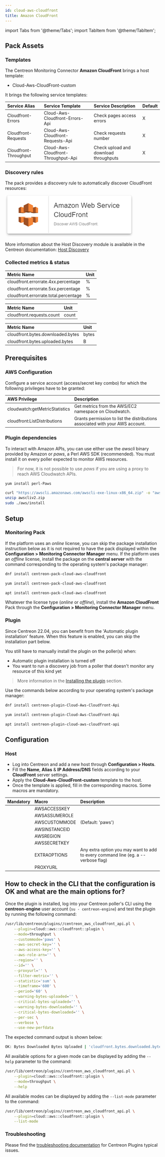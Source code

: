 ```yaml
---
id: cloud-aws-cloudfront
title: Amazon CloudFront
---
```

import Tabs from '@theme/Tabs';
import TabItem from '@theme/TabItem';


## Pack Assets

### Templates

The Centreon Monitoring Connector **Amazon CloudFront** brings a host template:

* Cloud-Aws-CloudFront-custom

It brings the following service templates:

| Service Alias         | Service Template                    | Service Description                   | Default |
|:----------------------|:------------------------------------|:--------------------------------------|:--------|
| Cloudfront-Errors     | Cloud-Aws-Cloudfront-Errors-Api     | Check pages access errors             | X       |
| Cloudfront-Requests   | Cloud-Aws-Cloudfront-Requests-Api   | Check requests number                 | X       |
| Cloudfront-Throughput | Cloud-Aws-Cloudfront-Throughput-Api | Check upload and download throughputs | X       |

### Discovery rules

The pack provides a discovery rule to automatically discover CloudFront resources:

![image](../../../assets/integrations/plugin-packs/procedures/cloud-aws-cloudfront-provider.png)

More information about the Host Discovery module is available in the Centreon documentation: [Host Discovery](/onprem/monitoring/discovery/hosts-discovery)

### Collected metrics & status

<Tabs groupId="sync">
<TabItem value="Cloudfront-Errors" label="Cloudfront-Errors">

| Metric Name                           | Unit  |
|:--------------------------------------|:------|
| cloudfront.errorrate.4xx.percentage   | %     |
| cloudfront.errorrate.5xx.percentage   | %     |
| cloudfront.errorrate.total.percentage | %     |

</TabItem>
<TabItem value="Cloudfront-Requests" label="Cloudfront-Requests">

| Metric Name               | Unit  |
|:--------------------------|:------|
| cloudfront.requests.count | count |

</TabItem>
<TabItem value="Cloudfront-Throughput" label="Cloudfront-Throughput">

| Metric Name                       | Unit  |
|:----------------------------------|:------|
| cloudfront.bytes.downloaded.bytes | bytes |
| cloudfront.bytes.uploaded.bytes   | B     |

</TabItem>
</Tabs>

## Prerequisites

### AWS Configuration

Configure a service account (access/secret key combo) for which the following privileges have to be granted:

| AWS Privilege                  | Description                                                     |
| :----------------------------- | :-------------------------------------------------------------- |
| cloudwatch:getMetricStatistics | Get metrics from the AWS/EC2 namespace on Cloudwatch.           |
| cloudfront:ListDistributions | Grants permission to list the distributions associated with your AWS account. |

### Plugin dependencies

To interact with Amazon APIs, you can use either use the *awscli* binary provided by Amazon or *paws*, a Perl AWS SDK (recommended). You must install it on every poller expected to monitor AWS resources.

> For now, it is not possible to use *paws* if you are using a proxy to reach AWS Cloudwatch APIs.

<Tabs groupId="sync">
<TabItem value="perl-Paws-installation" label="perl-Paws-installation">

```bashn
yum install perl-Paws
```

</TabItem>
<TabItem value="aws-cli-installation" label="aws-cli-installation">

```bash
curl "https://awscli.amazonaws.com/awscli-exe-linux-x86_64.zip" -o "awscliv2.zip"
unzip awscliv2.zip
sudo ./aws/install
```

</TabItem>
</Tabs>

## Setup

### Monitoring Pack

If the platform uses an *online* license, you can skip the package installation
instruction below as it is not required to have the pack displayed within the
**Configuration > Monitoring Connector Manager** menu.
If the platform uses an *offline* license, install the package on the **central server**
with the command corresponding to the operating system's package manager:

<Tabs groupId="sync">
<TabItem value="Alma / RHEL / Oracle Linux 8" label="Alma / RHEL / Oracle Linux 8">

```bash
dnf install centreon-pack-cloud-aws-cloudfront
```

</TabItem>
<TabItem value="CentOS 7" label="CentOS 7">

```bash
yum install centreon-pack-cloud-aws-cloudfront
```

</TabItem>
<TabItem value="Debian 11 & 12" label="Debian 11 & 12">

```bash
apt install centreon-pack-cloud-aws-cloudfront
```

</TabItem>
</Tabs>

Whatever the license type (*online* or *offline*), install the **Amazon CloudFront** Pack through
the **Configuration > Monitoring Connector Manager** menu.

### Plugin

Since Centreon 22.04, you can benefit from the 'Automatic plugin installation' feature.
When this feature is enabled, you can skip the installation part below.

You still have to manually install the plugin on the poller(s) when:
- Automatic plugin installation is turned off
- You want to run a discovery job from a poller that doesn't monitor any resource of this kind yet

> More information in the [Installing the plugin](/onprem/monitoring/pluginpacks/#installing-the-plugin) section.

Use the commands below according to your operating system's package manager:

<Tabs groupId="sync">
<TabItem value="Alma / RHEL / Oracle Linux 8" label="Alma / RHEL / Oracle Linux 8">

```bash
dnf install centreon-plugin-Cloud-Aws-Cloudfront-Api
```

</TabItem>
<TabItem value="CentOS 7" label="CentOS 7">

```bash
yum install centreon-plugin-Cloud-Aws-Cloudfront-Api
```

</TabItem>
<TabItem value="Debian 11 & 12" label="Debian 11 & 12">

```bash
apt install centreon-plugin-cloud-aws-cloudfront-api
```

</TabItem>
</Tabs>

## Configuration

### Host

* Log into Centreon and add a new host through **Configuration > Hosts**.
* Fill the **Name**, **Alias** & **IP Address/DNS** fields according to your **CloudFront** server settings.
* Apply the **Cloud-Aws-CloudFront-custom** template to the host.
* Once the template is applied, fill in the corresponding macros. Some macros are mandatory.

| Mandatory   | Macro         | Description                                                                            |
|:------------|:--------------|:---------------------------------------------------------------------------------------|
|             | AWSACCESSKEY  |                                                                                        |
|             | AWSASSUMEROLE |                                                                                        |
|             | AWSCUSTOMMODE | (Default: 'paws')                                                                      |
|             | AWSINSTANCEID |                                                                                        |
|             | AWSREGION     |                                                                                        |
|             | AWSSECRETKEY  |                                                                                        |
|             | EXTRAOPTIONS  | Any extra option you may want to add to every command line (eg. a --verbose flag)      |
|             | PROXYURL      |                                                                                        |

## How to check in the CLI that the configuration is OK and what are the main options for?

Once the plugin is installed, log into your Centreon poller's CLI using the
**centreon-engine** user account (`su - centreon-engine`) and test the plugin by
running the following command:

```bash
/usr/lib/centreon/plugins//centreon_aws_cloudfront_api.pl \
    --plugin=cloud::aws::cloudfront::plugin \
    --mode=throughput \
    --custommode='paws' \
    --aws-secret-key='' \
    --aws-access-key='' \
    --aws-role-arn='' \
    --region='' \
    --id='' \
    --proxyurl='' \
    --filter-metric='' \
    --statistic='sum' \
    --timeframe='600' \
    --period='60' \
    --warning-bytes-uploaded='' \
    --critical-bytes-uploaded='' \
    --warning-bytes-downloaded='' \
    --critical-bytes-downloaded='' \
    --per-sec \
    --verbose \
    --use-new-perfdata
```

The expected command output is shown below:

```bash
OK: Bytes Downloaded Bytes Uploaded | 'cloudfront.bytes.downloaded.bytes'=9000;;;; 'cloudfront.bytes.uploaded.bytes'=9000B;;;; 
```

All available options for a given mode can be displayed by adding the
`--help` parameter to the command:

```bash
/usr/lib/centreon/plugins//centreon_aws_cloudfront_api.pl \
    --plugin=cloud::aws::cloudfront::plugin \
    --mode=throughput \
    --help
```

All available modes can be displayed by adding the `--list-mode` parameter to
the command:

```bash
/usr/lib/centreon/plugins//centreon_aws_cloudfront_api.pl \
    --plugin=cloud::aws::cloudfront::plugin \
    --list-mode
```

### Troubleshooting

Please find the [troubleshooting documentation](../getting-started/how-to-guides/troubleshooting-plugins.md)
for Centreon Plugins typical issues.

